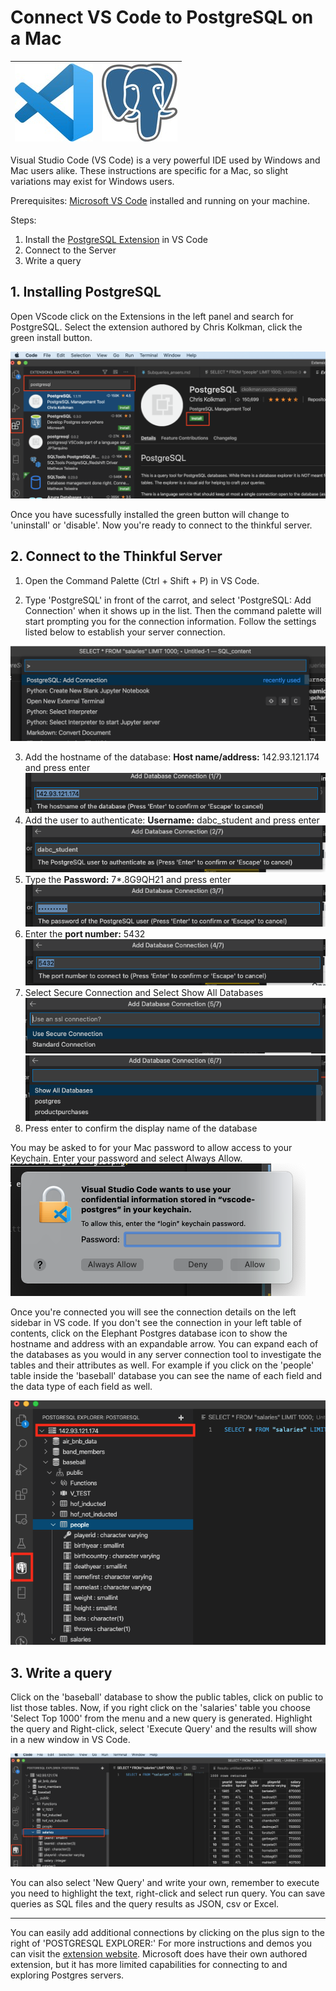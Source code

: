 

# Connect VS Code to PostgreSQL on a Mac

| ![enter image description here](https://raw.githubusercontent.com/AVJdataminer/Formats/master/images/1200px-Visual_Studio_Code_1.35_icon_125px_thumb.jpg) |  ![enter image description here](https://raw.githubusercontent.com/AVJdataminer/Formats/master/images/postgresql_icon_125px_thumb.jpg)|
|--|--|

Visual Studio Code (VS Code) is a very powerful IDE used by Windows and Mac users alike. These instructions are specific for a Mac, so slight variations may exist for Windows users.

Prerequisites: [Microsoft VS Code](https://code.visualstudio.com/?wt.mc_id=vscom_downloads) installed and running on your machine.

Steps:
1. Install the [PostgreSQL Extension](https://marketplace.visualstudio.com/items?itemName=ckolkman.vscode-postgres) in VS Code
2. Connect to the Server
3. Write a query 

## 1. Installing PostgreSQL
Open VScode click on the Extensions in the left panel and search for PostgreSQL. Select the extension authored by Chris Kolkman, click the green install button.

![enter image description here](https://raw.githubusercontent.com/AVJdataminer/Formats/master/images/image2.png)

Once you have sucessfully installed the green button will change to 'uninstall' or 'disable'. Now you're ready to connect to the thinkful server.

## 2. Connect to the Thinkful Server

1) Open the Command Palette (Ctrl + Shift + P) in VS Code.

2) Type 'PostgreSQL' in front of the carrot, and select 'PostgreSQL: Add Connection' when it shows up in the list. Then the command palette will start prompting you for the connection information. Follow the settings listed below to establish your server connection.

![enter image description here](https://raw.githubusercontent.com/AVJdataminer/Formats/master/images/image3.png)

3) Add the hostname of the database: **Host name/address:**  142.93.121.174  and press enter
![add_database](https://raw.githubusercontent.com/AVJdataminer/Formats/master/images/add_database.png)
4) Add the user to authenticate: **Username:**  dabc_student and press enter
![user](https://raw.githubusercontent.com/AVJdataminer/Formats/master/images/user.png)
1) Type the **Password:**  7*.8G9QH21 and press enter 
![pw](https://raw.githubusercontent.com/AVJdataminer/Formats/master/images/pw.png)  
6) Enter the **port number:**  5432
   ![pn](https://raw.githubusercontent.com/AVJdataminer/Formats/master/images/pn.png)
7) Select Secure Connection and Select Show All Databases
![secure](https://raw.githubusercontent.com/AVJdataminer/Formats/master/images/secure.png)
![show](https://raw.githubusercontent.com/AVJdataminer/Formats/master/images/show.png)
8) Press enter to confirm the display name of the database

You may be asked to for your Mac password to allow access to your Keychain. Enter your password and select Always Allow.
![keychain](https://raw.githubusercontent.com/AVJdataminer/Formats/master/images/keychain.png)

Once you're connected you will see the connection details on the left sidebar in VS code. If you don't see the connection in your left table of contents, click on the Elephant Postgres database icon to show the hostname and address with an expandable arrow. You can expand each of the databases as you would in any server connection tool to investigate the tables and their attributes as well. For example if you click on the 'people' table inside the 'baseball' database you can see the name of each field and the data type of each field as well.  

![explore tables image](https://raw.githubusercontent.com/AVJdataminer/Formats/master/images/image7.png) 

## 3. Write a query
Click on the 'baseball' database to show the public tables, click on public to list those tables. Now, if you right click on the 'salaries' table you choose 'Select Top 1000' from the menu and a new query is generated. Highlight the query and Right-click, select 'Execute Query' and the results will show in a new window in VS Code.

![execute query image](https://raw.githubusercontent.com/AVJdataminer/Formats/master/images/image6.png)

You can also select 'New Query' and write your own, remember to execute you need to highlight the text, right-click and select run query. You can save queries as SQL files and the query results as JSON, csv or Excel.

---

You can easily add additional connections by clicking on the plus sign to the right of 'POSTGRESQL EXPLORER:' For more instructions and demos you can visit the [extension website](https://marketplace.visualstudio.com/items?itemName=ckolkman.vscode-postgres).  Microsoft does have their own authored extension, but it has more limited capabilities for connecting to and exploring Postgres servers.
